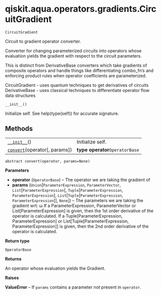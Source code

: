 <span id="qiskit-aqua-operators-gradients-circuitgradient" />

# qiskit.aqua.operators.gradients.CircuitGradient

<span id="undefined" />

`CircuitGradient`

Circuit to gradient operator converter.

Converter for changing parameterized circuits into operators whose evaluation yields the gradient with respect to the circuit parameters.

This is distinct from DerivativeBase converters which take gradients of composite operators and handle things like differentiating combo\_fn’s and enforcing product rules when operator coefficients are parameterized.

CircuitGradient - uses quantum techniques to get derivatives of circuits DerivativeBase - uses classical techniques to differentiate operator flow data structures

<span id="undefined" />

`__init__()`

Initialize self. See help(type(self)) for accurate signature.

## Methods

|                                                                                                                                                      |                                 |
| ---------------------------------------------------------------------------------------------------------------------------------------------------- | ------------------------------- |
| [`__init__`](#qiskit.aqua.operators.gradients.CircuitGradient.__init__ "qiskit.aqua.operators.gradients.CircuitGradient.__init__")()                 | Initialize self.                |
| [`convert`](#qiskit.aqua.operators.gradients.CircuitGradient.convert "qiskit.aqua.operators.gradients.CircuitGradient.convert")(operator\[, params]) | **type operator**`OperatorBase` |

<span id="undefined" />

`abstract convert(operator, params=None)`

**Parameters**

*   **operator** (`OperatorBase`) – The operator we are taking the gradient of
*   **params** (`Union`\[`ParameterExpression`, `ParameterVector`, `List`\[`ParameterExpression`], `Tuple`\[`ParameterExpression`, `ParameterExpression`], `List`\[`Tuple`\[`ParameterExpression`, `ParameterExpression`]], `None`]) – The parameters we are taking the gradient wrt: ω If a ParameterExpression, ParameterVector or List\[ParameterExpression] is given, then the 1st order derivative of the operator is calculated. If a Tuple\[ParameterExpression, ParameterExpression] or List\[Tuple\[ParameterExpression, ParameterExpression]] is given, then the 2nd order derivative of the operator is calculated.

**Return type**

`OperatorBase`

**Returns**

An operator whose evaluation yields the Gradient.

**Raises**

**ValueError** – If `params` contains a parameter not present in `operator`.
